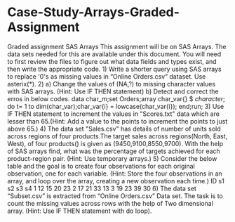 # Case-Study-Arrays-Graded-Assignment
Graded assignment SAS Arrays This assignment will be on SAS Arrays. The data sets needed for this are available under this document. You will need to first review the files to figure out what data fields and types exist, and then write the appropriate code. 1) Write a shorter query using SAS arrays to replace '0's as missing values in “Online Orders.csv” dataset. Use asterix(*). 2) a) Change the values of (NA,?) to missing character values with SAS arrays. (Hint: Use IF THEN statement)  b) Detect and correct the erros in below codes.  data char_m;set Orders;array char_var{} $ _character_;  do t= 1 to dim(char_var);char_var{i} = lowcase(char_var{i}); end;run; 3) Use IF THEN statement to increment the values in "Scores.txt" data which are lesser than 65.(Hint: Add a value to the points to increment the points to just above 65.) 4) The data set "Sales.csv" has details of number of units sold across regions of four products.The target sales across regions(North, East, West), of four products() is given as (9450,9100,8550,9700). With the help of SAS arrays find, what was the percentage of targets achieved for each product-region pair. (Hint: Use temporary arrays.) 5) Consider the below table and the goal is to create four observations for each original observation, one for each variable. (Hint: Store the four observations in an array, and loop over the array, creating a new observation each time.) ID s1 s2 s3 s4 1 12 15 20 23 2 17 21 33 13 3 19 23 39 30 6) The data set “Subset.csv” is extracted from “Online Orders.csv” Data set. The task is to count the missing values across rows with the help of Two dimensional array. (Hint: Use IF THEN statement with do loop).
